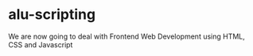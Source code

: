 # alu-scripting
We are now going to deal with Frontend Web Development using HTML, CSS and Javascript
